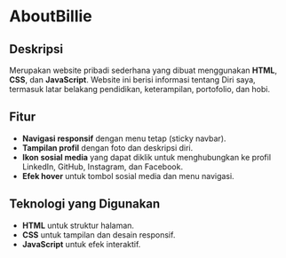 # AboutBillie

## Deskripsi
Merupakan website pribadi sederhana yang dibuat menggunakan **HTML**, **CSS**, dan **JavaScript**. Website ini berisi informasi tentang Diri saya, termasuk latar belakang pendidikan, keterampilan, portofolio, dan hobi.

## Fitur
- **Navigasi responsif** dengan menu tetap (sticky navbar).
- **Tampilan profil** dengan foto dan deskripsi diri.
- **Ikon sosial media** yang dapat diklik untuk menghubungkan ke profil LinkedIn, GitHub, Instagram, dan Facebook.
- **Efek hover** untuk tombol sosial media dan menu navigasi.

## Teknologi yang Digunakan
- **HTML** untuk struktur halaman.
- **CSS** untuk tampilan dan desain responsif.
- **JavaScript** untuk efek interaktif.
